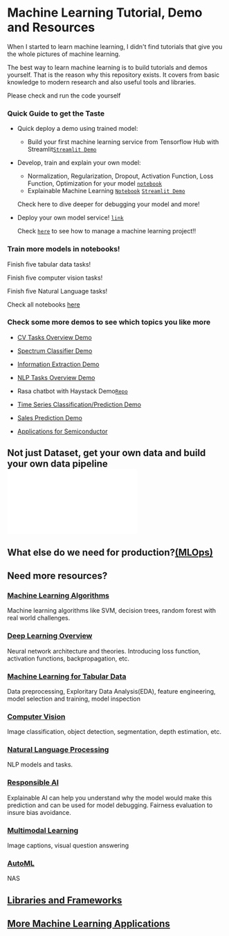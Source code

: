 # Machine Learning Tutorial, Demo and Resources

When I started to learn machine learning, I didn't find tutorials that give you the whole pictures of machine learning.

The best way to learn machine learning is to build tutorials and demos yourself. That is the reason why this repository exists. It covers from basic knowledge to modern research and also useful tools and libraries.

Please check and run the code yourself

### Quick Guide to get the Taste

* Quick deploy a demo using trained model:

   * Build your first machine learning service from Tensorflow Hub with Streamlit[`Streamlit Demo`](demo/simple/image_cls)

* Develop, train and explain your own model:

   * Normalization, Regularization, Dropout, Activation Function, Loss Function, Optimization for your model [`notebook`](notebooks/data-analysis/house_price_NN_xAI.ipynb)
   * Explainable Machine Learning [`Notebook`](notebooks/data-analysis/house_price.ipynb) [`Streamlit Demo`](https://explainable-machine-learning.herokuapp.com/)
   
   Check here to dive deeper for debugging your model and more!

* Deploy your own model service! [`link`]()

   Check [`here`](https://github.com/epadam/production-level-machine-learning) to see how to manage a machine learning project!!

### Train more models in notebooks!

Finish five tabular data tasks!

Finish five computer vision tasks!

Finish five Natural Language tasks!

Check all notebooks [here](notebooks/)

### Check some more demos to see which topics you like more

* [CV Tasks Overview Demo]()

* [Spectrum Classifier Demo]()

* [Information Extraction Demo]()

* [NLP Tasks Overview Demo]()

* Rasa chatbot with Haystack Demo[`Repo`]()

* [Time Series Classification/Prediction Demo]()

* [Sales Prediction Demo]()

* [Applications for Semiconductor]()

## Not just Dataset, get your own data and build your own data pipeline!['Link'](Data_Engineering.md)

## What else do we need for production?[(MLOps)](https://github.com/epadam/production-level-machine-learning)

##  Need more resources?

### [Machine Learning Algorithms](Machine_Learning.md)

Machine learning algorithms like SVM, decision trees, random forest with real world challenges.

### [Deep Learning Overview](Deep_Learning.md)

Neural network architecture and theories. Introducing loss function, activation functions, backpropagation, etc.

### [Machine Learning for Tabular Data](ML_Tabular.md)

Data preprocessing, Exploritary Data Analysis(EDA), feature engineering, model selection and training, model inspection

### [Computer Vision](https://github.com/epadam/cv-overview)

Image classification, object detection, segmentation, depth estimation, etc.

### [Natural Language Processing](https://github.com/epadam/nlp-overview)

NLP models and tasks.

### [Responsible AI](Responsible_AI.md)

Explainable AI can help you understand why the model would make this prediction and can be used for model debugging. 
Fairness evaluation to insure bias avoidance.

### [Multimodal Learning](temp/Multimodal.md)

Image captions, visual question answering

### [AutoML](autoML.md)

NAS

## [Libraries and Frameworks](Tools_and_Learning_Resources.md)

## [More Machine Learning Applications](applications/README.md)







